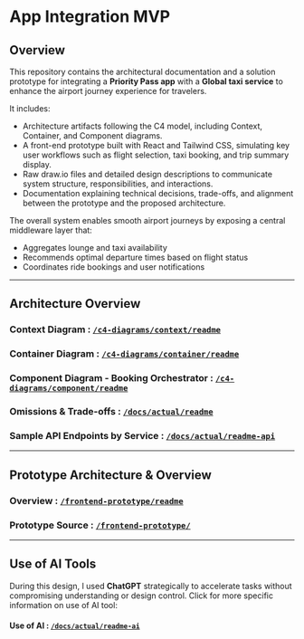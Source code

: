 # App Integration MVP

## Overview

This repository contains the architectural documentation and a solution prototype for integrating a **Priority Pass app** with a **Global taxi service** to enhance the airport journey experience for travelers.

It includes:

- Architecture artifacts following the C4 model, including Context, Container, and Component diagrams.
- A front-end prototype built with React and Tailwind CSS, simulating key user workflows such as flight selection, taxi booking, and trip summary display.
- Raw draw.io files and detailed design descriptions to communicate system structure, responsibilities, and interactions.
- Documentation explaining technical decisions, trade-offs, and alignment between the prototype and the proposed architecture.

The overall system enables smooth airport journeys by exposing a central middleware layer that:

- Aggregates lounge and taxi availability
- Recommends optimal departure times based on flight status
- Coordinates ride bookings and user notifications

---

## Architecture Overview

### Context Diagram : [`/c4-diagrams/context/readme`](./c4-diagrams/context/README.md)  

### Container Diagram : [`/c4-diagrams/container/readme`](./c4-diagrams/container/README.md) 

### Component Diagram - Booking Orchestrator : [`/c4-diagrams/component/readme`](./c4-diagrams/component/README.md)  

### Omissions & Trade-offs : [`/docs/actual/readme`](./docs/actual/README.md)  

### Sample API Endpoints by Service : [`/docs/actual/readme-api`](./docs/actual/README-API.md)  

---

## Prototype Architecture & Overview

### Overview : [`/frontend-prototype/readme`](./frontend-prototype/README.md)  

### Prototype Source : [`/frontend-prototype/`](./frontend-prototype/)  

---

## Use of AI Tools 

During this design, I used **ChatGPT** strategically to accelerate tasks without compromising understanding or design control. Click for more specific information on use of AI tool:  
#### Use of AI : [`/docs/actual/readme-ai`](./docs/actual/README-AI.md)  